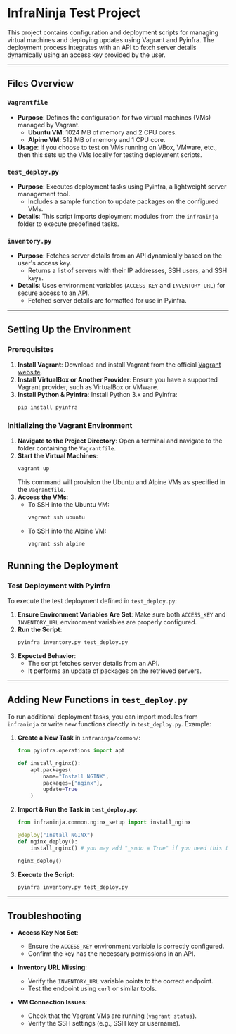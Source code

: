 # InfraNinja Test Project

This project contains configuration and deployment scripts for managing virtual machines and deploying updates using Vagrant and Pyinfra. The deployment process integrates with an API to fetch server details dynamically using an access key provided by the user.

---

## Files Overview

### `Vagrantfile`
- **Purpose**: Defines the configuration for two virtual machines (VMs) managed by Vagrant.
  - **Ubuntu VM**: 1024 MB of memory and 2 CPU cores.
  - **Alpine VM**: 512 MB of memory and 1 CPU core.
- **Usage**: If you choose to test on VMs running on VBox, VMware, etc., then this sets up the VMs locally for testing deployment scripts.

### `test_deploy.py`
- **Purpose**: Executes deployment tasks using Pyinfra, a lightweight server management tool.
  - Includes a sample function to update packages on the configured VMs.
- **Details**: This script imports deployment modules from the `infraninja` folder to execute predefined tasks.

### `inventory.py`
- **Purpose**: Fetches server details from an API dynamically based on the user's access key.
  - Returns a list of servers with their IP addresses, SSH users, and SSH keys.
- **Details**: Uses environment variables (`ACCESS_KEY` and `INVENTORY_URL`) for secure access to an API.
  - Fetched server details are formatted for use in Pyinfra.

---

## Setting Up the Environment

### Prerequisites
1. **Install Vagrant**: Download and install Vagrant from the official [Vagrant website](https://www.vagrantup.com/downloads).
2. **Install VirtualBox or Another Provider**: Ensure you have a supported Vagrant provider, such as VirtualBox or VMware.
3. **Install Python & Pyinfra**: Install Python 3.x and Pyinfra:
   ```bash
   pip install pyinfra
   ```

### Initializing the Vagrant Environment
1. **Navigate to the Project Directory**: Open a terminal and navigate to the folder containing the `Vagrantfile`.
2. **Start the Virtual Machines**:
   ```bash
   vagrant up
   ```
   This command will provision the Ubuntu and Alpine VMs as specified in the `Vagrantfile`.
3. **Access the VMs**:
   - To SSH into the Ubuntu VM:
     ```bash
     vagrant ssh ubuntu
     ```
   - To SSH into the Alpine VM:
     ```bash
     vagrant ssh alpine
     ```

## Running the Deployment

### Test Deployment with Pyinfra
To execute the test deployment defined in `test_deploy.py`:

1. **Ensure Environment Variables Are Set**: Make sure both `ACCESS_KEY` and `INVENTORY_URL` environment variables are properly configured.
2. **Run the Script**:
   ```bash
   pyinfra inventory.py test_deploy.py
   ```
3. **Expected Behavior**:
   - The script fetches server details from an API.
   - It performs an update of packages on the retrieved servers.

---

## Adding New Functions in `test_deploy.py`

To run additional deployment tasks, you can import modules from `infraninja` or write new functions directly in `test_deploy.py`. Example:

1. **Create a New Task** in `infraninja/common/`:
   ```python
   from pyinfra.operations import apt

   def install_nginx():
       apt.packages(
           name="Install NGINX",
           packages=["nginx"],
           update=True
       )
   ```

2. **Import & Run the Task in `test_deploy.py`**:
   ```python
   from infraninja.common.nginx_setup import install_nginx

   @deploy("Install NGINX")
   def nginx_deploy():
       install_nginx() # you may add "_sudo = True" if you need this to run with root

   nginx_deploy()
   ```

3. **Execute the Script**:
   ```bash
   pyinfra inventory.py test_deploy.py
   ```

---

## Troubleshooting

- **Access Key Not Set**:
  - Ensure the `ACCESS_KEY` environment variable is correctly configured.
  - Confirm the key has the necessary permissions in an API.

- **Inventory URL Missing**:
  - Verify the `INVENTORY_URL` variable points to the correct endpoint.
  - Test the endpoint using `curl` or similar tools.

- **VM Connection Issues**:
  - Check that the Vagrant VMs are running (`vagrant status`).
  - Verify the SSH settings (e.g., SSH key or username).
